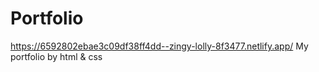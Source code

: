 # Portfolio
https://6592802ebae3c09df38ff4dd--zingy-lolly-8f3477.netlify.app/
My portfolio by html &amp; css
